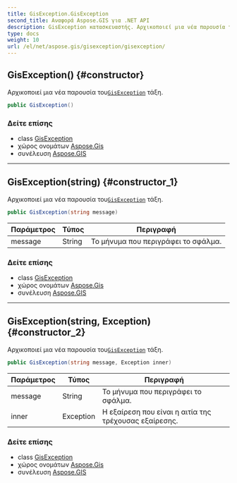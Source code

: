 ```yaml
---
title: GisException.GisException
second_title: Αναφορά Aspose.GIS για .NET API
description: GisException κατασκευαστής. Αρχικοποιεί μια νέα παρουσία τουGisException τάξη.
type: docs
weight: 10
url: /el/net/aspose.gis/gisexception/gisexception/
---
```

## GisException() {#constructor}

Αρχικοποιεί μια νέα παρουσία του[`GisException`](../) τάξη.

```csharp
public GisException()
```

### Δείτε επίσης

* class [GisException](../)
* χώρος ονομάτων [Aspose.Gis](../../gisexception/)
* συνέλευση [Aspose.GIS](../../../)

---

## GisException(string) {#constructor_1}

Αρχικοποιεί μια νέα παρουσία του[`GisException`](../) τάξη.

```csharp
public GisException(string message)
```

| Παράμετρος | Τύπος | Περιγραφή |
| --- | --- | --- |
| message | String | Το μήνυμα που περιγράφει το σφάλμα. |

### Δείτε επίσης

* class [GisException](../)
* χώρος ονομάτων [Aspose.Gis](../../gisexception/)
* συνέλευση [Aspose.GIS](../../../)

---

## GisException(string, Exception) {#constructor_2}

Αρχικοποιεί μια νέα παρουσία του[`GisException`](../) τάξη.

```csharp
public GisException(string message, Exception inner)
```

| Παράμετρος | Τύπος | Περιγραφή |
| --- | --- | --- |
| message | String | Το μήνυμα που περιγράφει το σφάλμα. |
| inner | Exception | Η εξαίρεση που είναι η αιτία της τρέχουσας εξαίρεσης. |

### Δείτε επίσης

* class [GisException](../)
* χώρος ονομάτων [Aspose.Gis](../../gisexception/)
* συνέλευση [Aspose.GIS](../../../)


